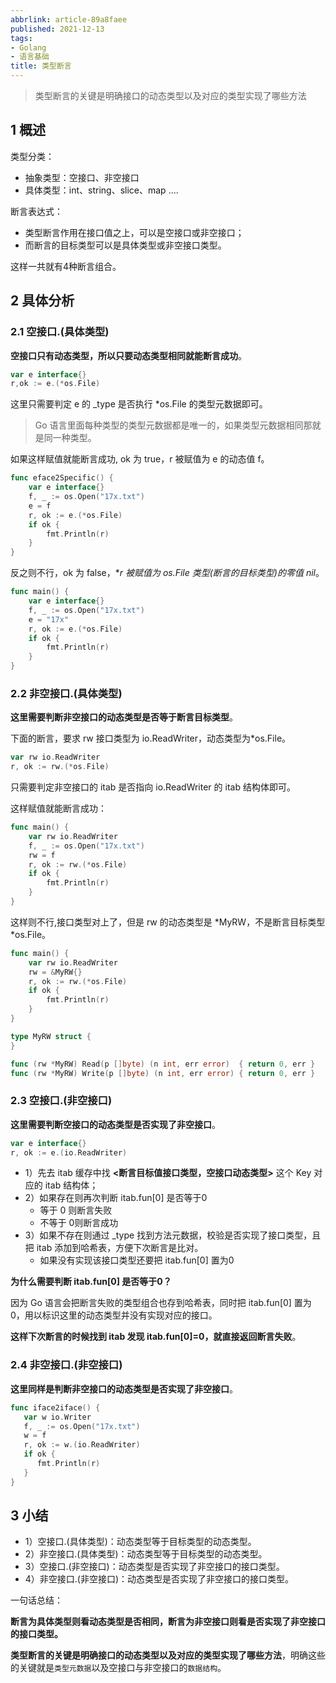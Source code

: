 ```yaml
---
abbrlink: article-89a8faee
published: 2021-12-13
tags:
- Golang
- 语言基础
title: 类型断言
---
```


>类型断言的关键是明确接口的动态类型以及对应的类型实现了哪些方法

<!--more-->


## 1 概述

类型分类：

* 抽象类型：空接口、非空接口
* 具体类型：int、string、slice、map ....

断言表达式：

* 类型断言作用在接口值之上，可以是空接口或非空接口；
* 而断言的目标类型可以是具体类型或非空接口类型。

这样一共就有4种断言组合。

## 2 具体分析

### 2.1 空接口.(具体类型)

**空接口只有动态类型，所以只要动态类型相同就能断言成功**。

```go
var e interface{}
r,ok := e.(*os.File)
```

这里只需要判定 e 的 _type 是否执行 *os.File 的类型元数据即可。

>  Go 语言里面每种类型的类型元数据都是唯一的，如果类型元数据相同那就是同一种类型。

如果这样赋值就能断言成功, ok 为 true，r 被赋值为 e 的动态值 f。

```go
func eface2Specific() {
	var e interface{}
	f, _ := os.Open("17x.txt")
	e = f
	r, ok := e.(*os.File)
	if ok {
		fmt.Println(r)
	}
}
```

反之则不行，ok 为 false，**r 被赋值为 *os.File 类型(断言的目标类型)的零值 nil**。

```go
func main() {
	var e interface{}
	f, _ := os.Open("17x.txt")
	e = "17x"
	r, ok := e.(*os.File)
	if ok {
		fmt.Println(r)
	}
}
```



### 2.2 非空接口.(具体类型)

**这里需要判断非空接口的动态类型是否等于断言目标类型**。


下面的断言，要求 rw 接口类型为 io.ReadWriter，动态类型为*os.File。

```go
var rw io.ReadWriter
r, ok := rw.(*os.File)
```

只需要判定非空接口的 itab 是否指向 io.ReadWriter 的 itab 结构体即可。

这样赋值就能断言成功：

```go
func main() {
	var rw io.ReadWriter
	f, _ := os.Open("17x.txt")
	rw = f
	r, ok := rw.(*os.File)
	if ok {
		fmt.Println(r)
	}
}
```

这样则不行,接口类型对上了，但是 rw 的动态类型是  *MyRW，不是断言目标类型 *os.File。

```go
func main() {
	var rw io.ReadWriter
	rw = &MyRW{}
	r, ok := rw.(*os.File)
	if ok {
		fmt.Println(r)
	}
}

type MyRW struct {
}

func (rw *MyRW) Read(p []byte) (n int, err error)  { return 0, err }
func (rw *MyRW) Write(p []byte) (n int, err error) { return 0, err }
```



### 2.3 空接口.(非空接口)

**这里需要判断空接口的动态类型是否实现了非空接口**。

```go
var e interface{}
r, ok := e.(io.ReadWriter)
```



* 1）先去 itab 缓存中找 **<断言目标值接口类型，空接口动态类型>** 这个 Key 对应的 itab 结构体；
* 2）如果存在则再次判断 itab.fun[0] 是否等于0
  * 等于 0 则断言失败
  * 不等于 0则断言成功
* 3）如果不存在则通过 _type 找到方法元数据，校验是否实现了接口类型，且把 itab 添加到哈希表，方便下次断言是比对。
  * 如果没有实现该接口类型还要把  itab.fun[0] 置为0

**为什么需要判断  itab.fun[0] 是否等于0？**

因为 Go 语言会把断言失败的类型组合也存到哈希表，同时把  itab.fun[0] 置为0，用以标识这里的动态类型并没有实现对应的接口。

**这样下次断言的时候找到 itab 发现  itab.fun[0]=0，就直接返回断言失败**。

### 2.4 非空接口.(非空接口)

**这里同样是判断非空接口的动态类型是否实现了非空接口**。

```go
func iface2iface() {
   var w io.Writer
   f, _ := os.Open("17x.txt")
   w = f
   r, ok := w.(io.ReadWriter)
   if ok {
      fmt.Println(r)
   }
}
```

## 3 小结

* 1）空接口.(具体类型)：动态类型等于目标类型的动态类型。
* 2）非空接口.(具体类型)：动态类型等于目标类型的动态类型。
* 3）空接口.(非空接口)：动态类型是否实现了非空接口的接口类型。
* 4）非空接口.(非空接口)：动态类型是否实现了非空接口的接口类型。

一句话总结：

**断言为具体类型则看动态类型是否相同，断言为非空接口则看是否实现了非空接口的接口类型。**


**类型断言的关键是明确接口的动态类型以及对应的类型实现了哪些方法**，明确这些的关键就是`类型元数据`以及空接口与非空接口的`数据结构`。